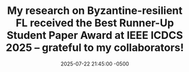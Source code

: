 ---
# title: >-
#     AI-Powered Robot Chef Wins International Culinary Competition
#     <span class="badge badge-pill badge-info">Featured</span>
title: "My research on Byzantine-resilient FL received the Best Runner-Up Student Paper Award at IEEE ICDCS 2025 – grateful to my collaborators!"
date: 2025-07-22 21:45:00 -0500
---